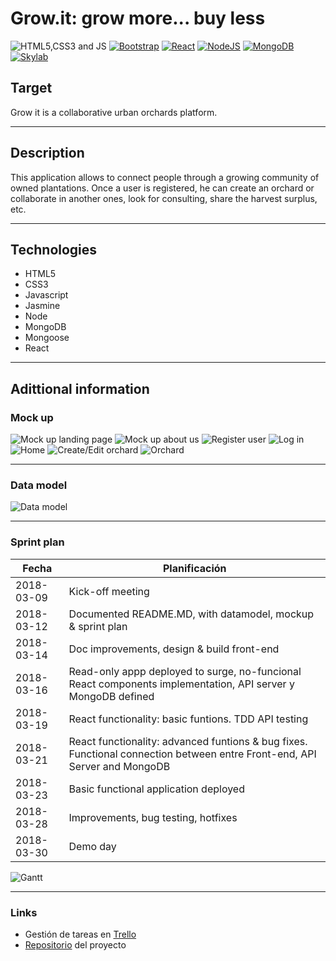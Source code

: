 # Grow.it: grow more... buy less

![HTML5,CSS3 and JS](doc/images/logos/html5-css3-js.png)          [![Bootstrap](doc/images/logos/bootstrap.png)](http://getbootstrap.com/)          [![React](doc/images/logos/react.png)](https://facebook.github.io/react/)          [![NodeJS](doc/images/logos/nodejs.png)](https://nodejs.org/)          [![MongoDB](doc/images/logos/mongodb.png)](https://www.mongodb.com/)          [![Skylab](doc/images/logos/skylab-56.png)](http://www.skylabcoders.com/)  

## Target

Grow it is a collaborative urban orchards platform.

-------------------------------------------------------


## Description

This application allows to connect people through a growing community of owned plantations. Once a user is registered, he can create an orchard or collaborate in another ones, look for consulting, share the harvest surplus, etc.

-------------------------------------------------------


## Technologies

* HTML5
* CSS3
* Javascript
* Jasmine
* Node
* MongoDB
* Mongoose
* React

-------------------------------------------------------


## Adittional information

### Mock up

![Mock up landing page](doc/images/mockUp_landingPage.png)
![Mock up about us](doc/images/mockUp_aboutUs.png)
![Register user](doc/images/mockUp_registerUser.png)
![Log in](doc/images/mockUp_logIn.png)
![Home](doc/images/mockUp_home.png)
![Create/Edit orchard](doc/images/mockUp_createEditOrchard.png)
![Orchard](doc/images/mockUp_orchard.png)

-------------------------------------------------------


### Data model

![Data model](doc/images/Data_model.png)

-------------------------------------------------------


### Sprint plan

|    Fecha   |  Planificación  |
|------------|-----------------|
| 2018-03-09 | Kick-off meeting | 
| 2018-03-12 | Documented README.MD, with datamodel, mockup & sprint plan | 
| 2018-03-14 | Doc improvements, design & build front-end | 
| 2018-03-16 | Read-only appp deployed to surge, no-funcional React components implementation, API server y MongoDB defined| 
| 2018-03-19 | React functionality: basic funtions. TDD API testing | 
| 2018-03-21 | React functionality: advanced funtions & bug fixes. Functional connection between entre Front-end, API Server and MongoDB | 
| 2018-03-23 | Basic functional application deployed | 
| 2018-03-28 | Improvements, bug testing, hotfixes | 
| 2018-03-30 | Demo day | 

![Gantt](doc/images/Gantt.png)

-------------------------------------------------------


### Links
* Gestión de tareas en [Trello](https://trello.com/b/tXKaT7at)
* [Repositorio](https://github.com/csd0/Grow.it) del proyecto
